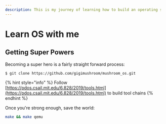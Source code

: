 ```yaml
---
description: This is my journey of learning how to build an operating system.
---
```


# Learn OS with me

## Getting Super Powers

Becoming a super hero is a fairly straight forward process:

```
$ git clone https://github.com/gigimushroom/mushroom_os.git
```

{% hint style="info" %}
Follow [https://pdos.csail.mit.edu/6.828/2019/tools.html](https://pdos.csail.mit.edu/6.828/2019/tools.html) to build tool chains
{% endhint %}

Once you're strong enough, save the world:

```bash
make && make qemu
```




